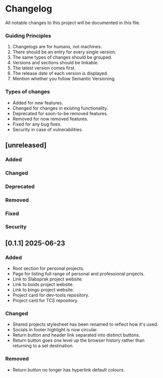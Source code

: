 # Changelog

All notable changes to this project will be documented in this file.

### Guiding Principles
1. Changelogs are for humans, not machines.
2. There should be an entry for every single version.
3. The same types of changes should be grouped.
4. Versions and sections should be linkable.
5. The latest version comes first.
6. The release date of each version is displayed.
7. Mention whether you follow Semantic Versioning.

### Types of changes
- Added for new features.
- Changed for changes in existing functionality.
- Deprecated for soon-to-be removed features.
- Removed for now removed features.
- Fixed for any bug fixes.
- Security in case of vulnerabilities.

## [unreleased]
### Added

### Changed

### Deprecated

### Removed

### Fixed

### Security


## [0.1.1] 2025-06-23
### Added
- Root section for personal projects.
- Page for listing full range of personal and professional projects.
- Link to Slabsprak project website.
- Link to boids project website.
- Link to bingo project website.
- Project card for dev-tools repository.
- Project card for TCS repository.

### Changed
- Shared projects stylesheet has been renamed to reflect how it's used.
- Socials in footer highlight is now circular.
- Return button and header link separated into distinct buttons.
- Return button goes one level up the browser history rather than returning to a set destination.

### Removed
- Return button no longer has hyperlink default colours.
